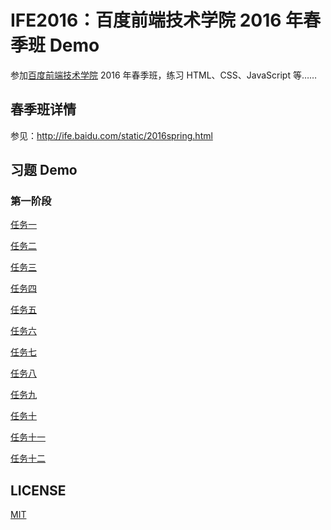 # IFE2016：百度前端技术学院 2016 年春季班 Demo

参加[百度前端技术学院](http://ife.baidu.com) 2016 年春季班，练习 HTML、CSS、JavaScript 等……

## 春季班详情

参见：http://ife.baidu.com/static/2016spring.html

## 习题 Demo

### 第一阶段

[任务一](./Stage1/task01/task-01.html)

[任务二](./Stage1/task02/task-02.html)

[任务三](./Stage1/task03/task-03.html)

[任务四](./Stage1/task04/task-04.html)

[任务五](./Stage1/task05/task-05.html)

[任务六](./Stage1/task06/task-06.html)

[任务七](./Stage1/task07/task-07.html)

[任务八](./Stage1/task08/task-08.html)

[任务九](./Stage1/task09/task-09.html)

[任务十](./Stage1/task10/task-10.html)

[任务十一](./Stage1/task11/task-11.html)

[任务十二](./Stage1/task12/task-12.html)

## LICENSE

[MIT](https://github.com/Loyalsoldier/IFE2016/blob/master/LICENSE)
